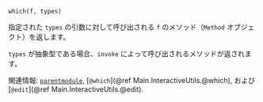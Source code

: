 ```
which(f, types)
```

指定された `types` の引数に対して呼び出される `f` のメソッド（`Method` オブジェクト）を返します。

`types` が抽象型である場合、`invoke` によって呼び出されるメソッドが返されます。

関連情報: [`parentmodule`](@ref), [`@which`](@ref Main.InteractiveUtils.@which), および [`@edit`](@ref Main.InteractiveUtils.@edit).
